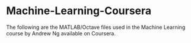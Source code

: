 # Machine-Learning-Coursera

The following are the MATLAB/Octave files used in the Machine Learning course by Andrew Ng available on Coursera.

